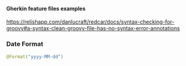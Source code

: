 
#### Gherkin feature files examples

https://relishapp.com/danlucraft/redcar/docs/syntax-checking-for-groovy#a-syntax-clean-groovy-file-has-no-syntax-error-annotations

### Date Format

```java
@Format("yyyy-MM-dd")
```